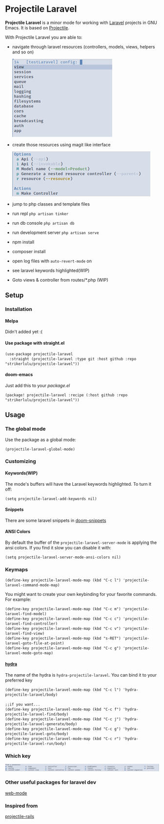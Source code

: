 # Projectile Laravel

**Projectile Laravel** is a minor mode for working with [Laravel](http://laravel.com/) projects in GNU Emacs.
It is based on [Projectile](https://github.com/bbatsov/projectile).

With Projectile Laravel you are able to:

- navigate through laravel resources (controllers, models, views, helpers and so on)

  ![Screenshot](./assets/find.png)

- create those resources using magit like interface

  ![Screenshot](./assets/make-controller.png)

- jump to php classes and template files
- run repl `php artisan tinker`
- run db console `php artisan db`
- run development server `php artisan serve`
- npm install
- composer install
- open log files with `auto-revert-mode` on
- see laravel keywords highlighted(WIP)
- Goto views & controller from routes/\*.php (WIP)

## Setup

### Installation

#### Melpa

Didn't added yet :(

#### Use package with straight.el

```emacs-lisp
(use-package projectile-laravel
  :straight (projectile-laravel :type git :host github :repo "strikerlulu/projectile-laravel"))
```

#### doom-emacs

Just add this to your _package.el_

```emacs-lisp
(package! projectile-laravel :recipe (:host github :repo "strikerlulu/projectile-laravel"))
```

## Usage

### The global mode

Use the package as a global mode:

```emacs-lisp
(projectile-laravel-global-mode)
```

### Customizing

#### Keywords(WIP)

The mode's buffers will have the Laravel keywords highlighted. To turn it off:

```emacs-lisp
(setq projectile-laravel-add-keywords nil)
```

#### Snippets

There are some laravel snippets in [doom-snippets](https://github.com/hlissner/doom-snippets/tree/master/%2Bphp-laravel-mode)

#### ANSI Colors

By default the buffer of the `projectile-laravel-server-mode` is applying the ansi colors. If you find it slow you can disable it with:

```emacs-lisp
(setq projectile-laravel-server-mode-ansi-colors nil)
```

### Keymaps

```emacs-lisp
(define-key projectile-laravel-mode-map (kbd "C-c l") 'projectile-laravel-command-mode-map)
```

You might want to create your own keybinding for your favorite commands. For example:

```emacs-lisp
(define-key projectile-laravel-mode-map (kbd "C-c m") 'projectile-laravel-find-model)
(define-key projectile-laravel-mode-map (kbd "C-c c") 'projectile-laravel-find-controller)
(define-key projectile-laravel-mode-map (kbd "C-c v") 'projectile-laravel-find-view)
(define-key projectile-laravel-mode-map (kbd "s-RET") 'projectile-laravel-goto-file-at-point)
(define-key projectile-laravel-mode-map (kbd "C-c g") 'projectile-laravel-mode-goto-map)
```

#### [hydra](https://github.com/abo-abo/hydra)

The name of the hydra is `hydra-projectile-laravel`. You can bind it to your preferred key

```emacs-lisp
(define-key projectile-laravel-mode-map (kbd "C-c l") 'hydra-projectile-laravel/body)

;;if you want...
(define-key projectile-laravel-mode-map (kbd "C-c f") 'hydra-projectile-laravel-find/body)
(define-key projectile-laravel-mode-map (kbd "C-c j") 'hydra-projectile-laravel-generate/body)
(define-key projectile-laravel-mode-map (kbd "C-c g") 'hydra-projectile-laravel-goto/body)
(define-key projectile-laravel-mode-map (kbd "C-c r") 'hydra-projectile-laravel-run/body)
```

### Which key

![Screenshot](./assets/whichkey.png)

### Other useful packages for laravel dev

[web-mode](https://github.com/fxbois/web-mode)

### Inspired from

[projectile-rails](https://github.com/asok/projectile-rails)
